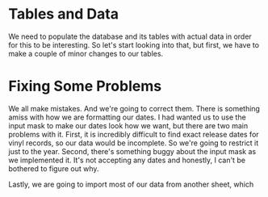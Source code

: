 # Tables and Data

We need to populate the database and its tables with actual data in order for this to be interesting. So let's start looking into that, but first, we have to make a couple of minor changes to our tables. 

# Fixing Some Problems

We all make mistakes. And we're going to correct them. There is something amiss with how we are formatting our dates. I had wanted us to use the input mask to make our dates look how we want, but there are two main problems with it. First, it is incredibly difficult to find exact release dates for vinyl records, so our data would be incomplete. So we're going to restrict it just to the year. Second, there's something buggy about the input mask as we implemented it. It's not accepting any dates and honestly, I can't be bothered to figure out why.

Lastly, we are going to import most of our data from another sheet, which 
